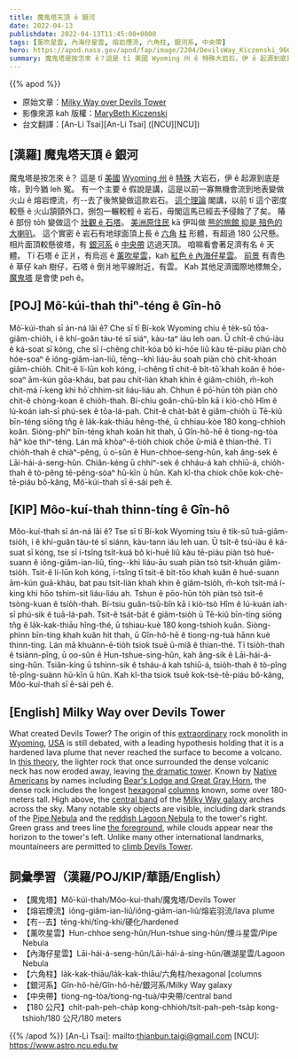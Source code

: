 ```yaml
---
title: 魔鬼塔天頂 ê 銀河
date: 2022-04-13
publishdate: 2022-04-13T11:45:00+0800
tags: [薰吹星雲, 內海仔星雲, 熔岩煙流, 六角柱, 銀河系, 中央帶]
hero: https://apod.nasa.gov/apod/fap/image/2204/DevilsWay_Kiczenski_960.jpg
summary: 魔鬼塔是按怎來 ê？這是 tī 美國 Wyoming 州 ê 特殊大岩石，伊 ê 起源到底是啥，到今猶 leh 冤。
---
```


{{% apod %}}

- 原始文章：[Milky Way over Devils Tower](https://apod.nasa.gov/apod/ap220413.html)
- 影像來源 kah 版權：[MaryBeth Kiczenski](https://www.shelbydiamondstar.com/emotional)
- 台文翻譯：[An-Li Tsai][An-Li Tsai] ([NCU][NCU])

## [漢羅] 魔鬼塔天頂 ê 銀河
魔鬼塔是按怎來 ê？
這是 tī [美國][USA] [Wyoming 州][Wyoming] ê [特殊][extraordinary] 大岩石，伊 ê 起源到底是啥，到今猶 leh 冤。
有一个主要 ê 假說是講，這是以前一寡無機會流到地表變做火山 ê 熔岩煙流，𠕇--去了後煞變做這款岩石。
[這个理論][this theory] 閣講，以前 tī 這个密度較懸 ê 火山頷頸外口，捌包一輾較輕 ê 岩石，毋閣這馬已經去予侵蝕了了矣。
賰 ê 部份 to̍h 變做這个 [壯觀 ê 石塔][the dramatic tower]。
[美洲原住民][Native Americans] kā 伊叫做 [熊的旅館 抑是 殕色的大喇叭][Bear's Lodge and Great Gray Horn]。
這个實密 ê 岩石有地球面頂上長 ê [六角][hexagon] [柱][columns] 形體，有超過 180 公尺懸。
相片面頂較懸彼塔，有 [銀河系][Milky Way galaxy] ê [中央帶][central band t] 迒過天頂。
咱嘛看會著足濟有名 ê 天體。
Tī 石塔 ê 正爿，有烏巡 ê [薰吹星雲][Pipe Nebula]，kah [紅色 ê 內海仔星雲][reddish Lagoon Nebula]。
[前景][the foreground] 有青色 ê 草仔 kah 樹仔，石塔 ê 倒爿地平線附近，有雲。
Kah 其他足濟國際地標無仝，[魔鬼塔][climb Devils Tower] 是會使 peh ê。

## [POJ] Mô͘-kúi-thah thiⁿ-téng ê Gîn-hô
Mô͘-kúi-thah sī án-ná lâi ê?
Che sī tī Bí-kok Wyoming chiu ê te̍k-sû tōa-giâm-chio̍h, i ê khí-goân tàu-té sī siáⁿ, kàu-taⁿ iáu leh oan.
Ū chi̍t-ê chú-iàu ê ká-soat sī kóng, che sī í-chêng chi̍t-kóa bô ki-hōe liû kàu tē-piáu piàn chò hóe-soaⁿ ê iông-giâm-ian-liû, tēng--khì liáu-āu soah piàn chò chit-khoán giâm-chio̍h.
Chit-ê lí-lūn koh kóng, í-chêng tī chit-ê bi̍t-tō͘ khah koân ê hóe-soaⁿ ām-kún gōa-kháu, bat pau chi̍t-liàn khah khin ê giâm-chio̍h, m̄-koh chit-má í-keng khì hō͘ chhim-sit liáu-liáu ah.
Chhun ê pō͘-hūn to̍h piàn chò chit-ê chòng-koan ê chio̍h-thah.
Bí-chiu goân-chū-bîn kā i kiò-chò Hîm ê lú-koán iah-sī phú-sek ê tōa-lá-pah.
Chit-ê cha̍t-ba̍t ê giâm-chio̍h ū Tē-kiû bīn-téng siōng tn̂g ê la̍k-kak-thiāu hêng-thé, ū chhiau-kòe 180 kong-chhioh koân.
Siòng-phìⁿ bīn-téng khah koân hit thah, ū Gîn-hô-hē ê tiong-ng-tòa hāⁿ kòe thiⁿ-téng.
Lán mā khòaⁿ-ē-tio̍h chiok chōe ū-miâ ê thian-thé.
Tī chio̍h-thah ê chiàⁿ-pêng, ū o͘-sûn ê Hun-chhoe-seng-hûn, kah âng-sek ê Lāi-hái-á-seng-hûn.
Chiân-kéng ū chhiⁿ-sek ê chháu-á kah chhiū-á, chio̍h-thah ê tò-pêng tē-pêng-sòaⁿ hū-kīn ū hûn.
Kah kî-tha chiok chōe kok-chè-tē-piáu bô-kâng, Mô͘-kúi-thah sī ē-sái peh ê.


## [KIP] Môo-kuí-thah thinn-tíng ê Gîn-hô
Môo-kuí-thah sī án-ná lâi ê?
Tse sī tī Bí-kok Wyoming tsiu ê ti̍k-sû tuā-giâm-tsio̍h, i ê khí-guân tàu-té sī siánn, kàu-tann iáu leh uan.
Ū tsi̍t-ê tsú-iàu ê ká-suat sī kóng, tse sī í-tsîng tsi̍t-kuá bô ki-huē liû kàu tē-piáu piàn tsò hué-suann ê iông-giâm-ian-liû, tīng--khì liáu-āu suah piàn tsò tsit-khuán giâm-tsio̍h.
Tsit-ê lí-lūn koh kóng, í-tsîng tī tsit-ê bi̍t-tōo khah kuân ê hué-suann ām-kún guā-kháu, bat pau tsi̍t-liàn khah khin ê giâm-tsio̍h, m̄-koh tsit-má í-king khì hōo tshim-sit liáu-liáu ah.
Tshun ê pōo-hūn to̍h piàn tsò tsit-ê tsòng-kuan ê tsio̍h-thah.
Bí-tsiu guân-tsū-bîn kā i kiò-tsò Hîm ê lú-kuán iah-sī phú-sik ê tuā-lá-pah.
Tsit-ê tsa̍t-ba̍t ê giâm-tsio̍h ū Tē-kiû bīn-tíng siōng tn̂g ê la̍k-kak-thiāu hîng-thé, ū tshiau-kuè 180 kong-tshioh kuân.
Siòng-phìnn bīn-tíng khah kuân hit thah, ū Gîn-hô-hē ê tiong-ng-tuà hānn kuè thinn-tíng.
Lán mā khuànn-ē-tio̍h tsiok tsuē ū-miâ ê thian-thé.
Tī tsio̍h-thah ê tsiànn-pîng, ū oo-sûn ê Hun-tshue-sing-hûn, kah âng-sik ê Lāi-hái-á-sing-hûn.
Tsiân-kíng ū tshinn-sik ê tsháu-á kah tshiū-á, tsio̍h-thah ê tò-pîng tē-pîng-suànn hū-kīn ū hûn.
Kah kî-tha tsiok tsuē kok-tsè-tē-piáu bô-kâng, Môo-kuí-thah sī ē-sái peh ê.

## [English] Milky Way over Devils Tower
What created Devils Tower?
The origin of this [extraordinary][extraordinary] rock monolith in [Wyoming][Wyoming], [USA][USA] is still debated, with a leading hypothesis holding that it is a hardened lava plume that never reached the surface to become a volcano.
In [this theory][this theory], the lighter rock that once surrounded the dense volcanic neck has now eroded away, leaving [the dramatic tower][the dramatic tower].
Known by [Native Americans][Native Americans] by names including [Bear's Lodge and Great Gray Horn][Bear's Lodge and Great Gray Horn], the dense rock includes the longest [hexagon][hexagon]al [columns][columns] known, some over 180-meters tall.
High above, the [central band][central band e] of the [Milky Way galaxy][Milky Way galaxy] arches across the sky.
Many notable sky objects are visible, including dark strands of the [Pipe Nebula][Pipe Nebula] and the [reddish Lagoon Nebula][reddish Lagoon Nebula] to the tower's right.
Green grass and trees line [the foreground][the foreground], while clouds appear near the horizon to the tower's left.
Unlike many other international landmarks, mountaineers are permitted to [climb Devils Tower][climb Devils Tower].

## 詞彙學習（漢羅/POJ/KIP/華語/English）
- 【魔鬼塔】Mô͘-kúi-thah/Môo-kuí-thah/魔鬼塔/Devils Tower
- 【熔岩煙流】iông-giâm-ian-liû/iông-giâm-ian-liû/熔岩羽流/lava plume
- 【𠕇--去】tēng-khì/tīng-khì/硬化/hardened
- 【薰吹星雲】Hun-chhoe seng-hûn/Hun-tshue sing-hûn/煙斗星雲/Pipe Nebula
- 【內海仔星雲】Lāi-hái-á-seng-hûn/Lāi-hái-á-sing-hûn/礁湖星雲/Lagoon Nebula
- 【六角柱】la̍k-kak-thiāu/la̍k-kak-thiāu/六角柱/hexagonal [columns
- 【銀河系】Gîn-hô-hē/Gîn-hô-hē/銀河系/Milky Way galaxy
- 【中央帶】tiong-ng-tòa/tiong-ng-tuà/中央帶/central band
- 【180 公尺】chi̍t-pah-peh-cha̍p kong-chhioh/tsi̍t-pah-peh-tsa̍p kong-tshioh/180 公尺/180 meters


{{% /apod %}}
[An-Li Tsai]: mailto:thianbun.taigi@gmail.com
[NCU]: https://www.astro.ncu.edu.tw


[extraordinary]:https://i.imgflip.com/3379n3.png"
[Wyoming]:https://en.wikipedia.org/wiki/Wyoming
[USA]:https://en.wikipedia.org/wiki/United_States
[this theory]:https://www.nps.gov/deto/learn/nature/tower-formation.htm
[the dramatic tower]:https://youtu.be/aGRC7hwo3gk
[Native Americans]:https://en.wikipedia.org/wiki/Native_Americans_in_the_United_States
[Bear's Lodge and Great Gray Horn]:https://en.wikipedia.org/wiki/Devils_Tower
[hexagon]:https://www.mathsisfun.com/geometry/hexagon.html
[columns]:https://en.wikipedia.org/wiki/Columnar_jointing
[central band e]:https://apod.nasa.gov/apod/ap211025.html
[central band t]:https://apod.tw/daily/20211025/
[Milky Way galaxy]:https://imagine.gsfc.nasa.gov/science/objects/milkyway1.html
[Pipe Nebula]:https://apod.nasa.gov/apod/ap200807.html
[reddish Lagoon Nebula]:https://apod.nasa.gov/apod/ap181112.html
[the foreground]:https://youtu.be/raLN8Jx46zU
[climb Devils Tower]:https://youtu.be/cCv9_Iv-8j8
